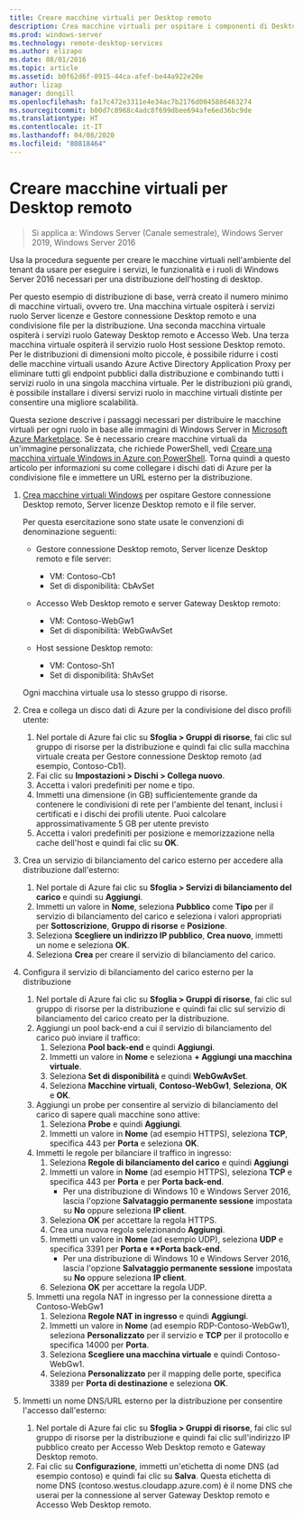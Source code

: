 ```yaml
---
title: Creare macchine virtuali per Desktop remoto
description: Crea macchine virtuali per ospitare i componenti di Desktop remoto nel cloud.
ms.prod: windows-server
ms.technology: remote-desktop-services
ms.author: elizapo
ms.date: 08/01/2016
ms.topic: article
ms.assetid: b0f62d6f-0915-44ca-afef-be44a922e20e
author: lizap
manager: dongill
ms.openlocfilehash: fa17c472e3311e4e34ac7b2176d0045886463274
ms.sourcegitcommit: b00d7c8968c4adc8f699dbee694afe6ed36bc9de
ms.translationtype: HT
ms.contentlocale: it-IT
ms.lasthandoff: 04/08/2020
ms.locfileid: "80818464"
---
```

# <a name="create-virtual-machines-for-remote-desktop"></a>Creare macchine virtuali per Desktop remoto

>Si applica a: Windows Server (Canale semestrale), Windows Server 2019, Windows Server 2016

Usa la procedura seguente per creare le macchine virtuali nell'ambiente del tenant da usare per eseguire i servizi, le funzionalità e i ruoli di Windows Server 2016 necessari per una distribuzione dell'hosting di desktop.   
  
Per questo esempio di distribuzione di base, verrà creato il numero minimo di macchine virtuali, ovvero tre. Una macchina virtuale ospiterà i servizi ruolo Server licenze e Gestore connessione Desktop remoto e una condivisione file per la distribuzione. Una seconda macchina virtuale ospiterà i servizi ruolo Gateway Desktop remoto e Accesso Web.  Una terza macchina virtuale ospiterà il servizio ruolo Host sessione Desktop remoto. Per le distribuzioni di dimensioni molto piccole, è possibile ridurre i costi delle macchine virtuali usando Azure Active Directory Application Proxy per eliminare tutti gli endpoint pubblici dalla distribuzione e combinando tutti i servizi ruolo in una singola macchina virtuale. Per le distribuzioni più grandi, è possibile installare i diversi servizi ruolo in macchine virtuali distinte per consentire una migliore scalabilità.  
  
Questa sezione descrive i passaggi necessari per distribuire le macchine virtuali per ogni ruolo in base alle immagini di Windows Server in [Microsoft Azure Marketplace](https://azure.microsoft.com/marketplace/). Se è necessario creare macchine virtuali da un'immagine personalizzata, che richiede PowerShell, vedi [Creare una macchina virtuale Windows in Azure con PowerShell](https://azure.microsoft.com/documentation/articles/virtual-machines-windows-ps-create/). Torna quindi a questo articolo per informazioni su come collegare i dischi dati di Azure per la condivisione file e immettere un URL esterno per la distribuzione.  
  
1. [Crea macchine virtuali Windows](https://azure.microsoft.com/documentation/articles/virtual-machines-windows-hero-tutorial/) per ospitare Gestore connessione Desktop remoto, Server licenze Desktop remoto e il file server.  
  
   Per questa esercitazione sono state usate le convenzioni di denominazione seguenti:  
   - Gestore connessione Desktop remoto, Server licenze Desktop remoto e file server:   
       - VM: Contoso-Cb1  
       - Set di disponibilità: CbAvSet    
   - Accesso Web Desktop remoto e server Gateway Desktop remoto:   
       - VM: Contoso-WebGw1  
       - Set di disponibilità: WebGwAvSet  
          
   - Host sessione Desktop remoto:   
       - VM: Contoso-Sh1  
       - Set di disponibilità: ShAvSet  
          
   Ogni macchina virtuale usa lo stesso gruppo di risorse.  
2. Crea e collega un disco dati di Azure per la condivisione del disco profili utente:  
   1.  Nel portale di Azure fai clic su **Sfoglia > Gruppi di risorse**, fai clic sul gruppo di risorse per la distribuzione e quindi fai clic sulla macchina virtuale creata per Gestore connessione Desktop remoto (ad esempio, Contoso-Cb1).  
   2.  Fai clic su **Impostazioni > Dischi > Collega nuovo**.  
   3.  Accetta i valori predefiniti per nome e tipo.  
   4.  Immetti una dimensione (in GB) sufficientemente grande da contenere le condivisioni di rete per l'ambiente del tenant, inclusi i certificati e i dischi dei profili utente. Puoi calcolare approssimativamente 5 GB per utente previsto  
   5.  Accetta i valori predefiniti per posizione e memorizzazione nella cache dell'host e quindi fai clic su **OK**.  
3. Crea un servizio di bilanciamento del carico esterno per accedere alla distribuzione dall'esterno:
   1. Nel portale di Azure fai clic su **Sfoglia > Servizi di bilanciamento del carico** e quindi su **Aggiungi**.
   2. Immetti un valore in **Nome**, seleziona **Pubblico** come **Tipo** per il servizio di bilanciamento del carico e seleziona i valori appropriati per **Sottoscrizione**, **Gruppo di risorse** e **Posizione**.
   3. Seleziona **Scegliere un indirizzo IP pubblico**, **Crea nuovo**, immetti un nome e seleziona **OK**.
   4. Seleziona **Crea** per creare il servizio di bilanciamento del carico.
4. Configura il servizio di bilanciamento del carico esterno per la distribuzione
   1. Nel portale di Azure fai clic su **Sfoglia > Gruppi di risorse**, fai clic sul gruppo di risorse per la distribuzione e quindi fai clic sul servizio di bilanciamento del carico creato per la distribuzione.
   2. Aggiungi un pool back-end a cui il servizio di bilanciamento del carico può inviare il traffico:
       1. Seleziona **Pool back-end** e quindi **Aggiungi**.
       2. Immetti un valore in **Nome** e seleziona **\+ Aggiungi una macchina virtuale**.
       3. Seleziona **Set di disponibilità** e quindi **WebGwAvSet**.
       4. Seleziona **Macchine virtuali**, **Contoso-WebGw1**, **Seleziona**, **OK** e **OK**.
   3. Aggiungi un probe per consentire al servizio di bilanciamento del carico di sapere quali macchine sono attive:
       1. Seleziona **Probe** e quindi **Aggiungi**.
       2. Immetti un valore in **Nome** (ad esempio HTTPS), seleziona **TCP**, specifica 443 per **Porta** e seleziona **OK**.
   4. Immetti le regole per bilanciare il traffico in ingresso:
      1. Seleziona **Regole di bilanciamento del carico** e quindi **Aggiungi**
      2. Immetti un valore in **Nome** (ad esempio HTTPS), seleziona **TCP** e specifica 443 per **Porta** e per **Porta back-end**.
          - Per una distribuzione di Windows 10 e Windows Server 2016, lascia l'opzione **Salvataggio permanente sessione** impostata su **No** oppure seleziona **IP client**.
      3. Seleziona **OK** per accettare la regola HTTPS.
      4. Crea una nuova regola selezionando **Aggiungi**.
      5. Immetti un valore in **Nome** (ad esempio UDP), seleziona **UDP** e specifica 3391 per <strong>Porta e **Porta back-end</strong>.
          - Per una distribuzione di Windows 10 e Windows Server 2016, lascia l'opzione **Salvataggio permanente sessione** impostata su **No** oppure seleziona **IP client**.
      6. Seleziona **OK** per accettare la regola UDP.
   5. Immetti una regola NAT in ingresso per la connessione diretta a Contoso-WebGw1
       1. Seleziona **Regole NAT in ingresso** e quindi **Aggiungi**.
       2. Immetti un valore in **Nome** (ad esempio RDP-Contoso-WebGw1), seleziona **Personalizzato** per il servizio e **TCP** per il protocollo e specifica 14000 per **Porta**.
       3. Seleziona **Scegliere una macchina virtuale** e quindi Contoso-WebGw1.
       4. Seleziona **Personalizzato** per il mapping delle porte, specifica 3389 per **Porta di destinazione** e seleziona **OK**.
5. Immetti un nome DNS/URL esterno per la distribuzione per consentire l'accesso dall'esterno:  
   1.  Nel portale di Azure fai clic su **Sfoglia > Gruppi di risorse**, fai clic sul gruppo di risorse per la distribuzione e quindi fai clic sull'indirizzo IP pubblico creato per Accesso Web Desktop remoto e Gateway Desktop remoto.  
   2.  Fai clic su **Configurazione**, immetti un'etichetta di nome DNS (ad esempio contoso) e quindi fai clic su **Salva**. Questa etichetta di nome DNS (contoso.westus.cloudapp.azure.com) è il nome DNS che userai per la connessione al server Gateway Desktop remoto e Accesso Web Desktop remoto.  

